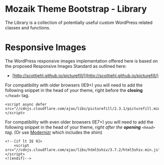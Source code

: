 # Mozaik Theme Bootstrap - Library

The Library is a collection of potentially useful custom WordPress related classes
and functions.

# Responsive Images

The WordPress responsive images implementation offered here is based on
the proposed Responsive Images Standard as outlined here:
 
- [http://scottjehl.github.io/picturefill/](http://scottjehl.github.io/picturefill/)

For compatibility with older browsers (IE9+) you will need to add the following snippet
in the head of your theme, right before the **closing** `</head>` tag.

	<script async defer src="//cdnjs.cloudflare.com/ajax/libs/picturefill/2.3.1/picturefill.min.js"></script>

For compatibility with even older browsers (IE7+) you will need to add the following snippet
in the head of your theme, *right after the **opening** `<head>` tag.* 
(Or use [Modernizr](http://modernizr.com/) which includes the shim)

	<!--[if lt IE 9]>
	    <script src="//cdnjs.cloudflare.com/ajax/libs/html5shiv/3.7.2/html5shiv.min.js"></script>
	<![endif]-->
